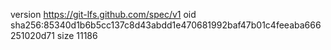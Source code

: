 version https://git-lfs.github.com/spec/v1
oid sha256:85340d1b6b5cc137c8d43abdd1e470681992baf47b01c4feeaba666251020d71
size 11186
